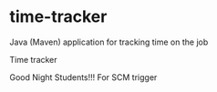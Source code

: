 # time-tracker
Java (Maven) application for tracking time on the job

Time tracker

Good Night Students!!!
For SCM trigger

